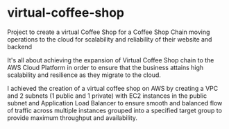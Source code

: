 # virtual-coffee-shop
Project to create a virtual Coffee Shop for a Coffee Shop Chain moving operations to the cloud for scalability and reliability of their website and backend

It's all about achieving the expansion of Virtual Coffee Shop chain to the AWS Cloud Platform in order to ensure that the business attains high scalability and resilience as they migrate to the cloud.

I achieved the creation of a virtual coffee shop on AWS by creating a VPC and 2 subnets (1 public and 1 private) with EC2 instances in the public subnet and Application Load Balancer to ensure smooth and balanced flow of traffic across multiple instances grouped into a specified target group to provide maximum throughput and availability.
